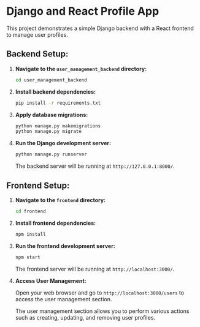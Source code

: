 # Django and React Profile App

This project demonstrates a simple Django backend with a React frontend to manage user profiles.

## Backend Setup:

1. **Navigate to the `user_management_backend` directory:**

    ```bash
    cd user_management_backend
    ```

2. **Install backend dependencies:**

    ```bash
    pip install -r requirements.txt
    ```

3. **Apply database migrations:**

    ```bash
    python manage.py makemigrations
    python manage.py migrate
    ```

4. **Run the Django development server:**

    ```bash
    python manage.py runserver
    ```

    The backend server will be running at `http://127.0.0.1:8000/`.

## Frontend Setup:

1. **Navigate to the `frontend` directory:**

    ```bash
    cd frontend
    ```

2. **Install frontend dependencies:**

    ```bash
    npm install
    ```

3. **Run the frontend development server:**

    ```bash
    npm start
    ```

    The frontend server will be running at `http://localhost:3000/`.

4. **Access User Management:**

    Open your web browser and go to `http://localhost:3000/users` to access the user management section.

    The user management section allows you to perform various actions such as creating, updating, and removing user profiles.
